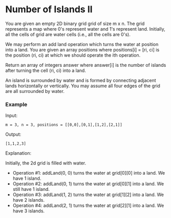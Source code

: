 # Number of Islands II

You are given an empty 2D binary grid grid of size m x n. 
The grid represents a map where 0's represent water and 1's represent land. 
Initially, all the cells of grid are water cells (i.e., all the cells are 0's).

We may perform an add land operation which turns the water at position into a land. 
You are given an array positions where positions[i] = [ri, ci] is the position (ri, ci) 
at which we should operate the ith operation.

Return an array of integers answer where answer[i] is the number of islands after 
turning the cell (ri, ci) into a land.

An island is surrounded by water and is formed by connecting adjacent lands 
horizontally or vertically. You may assume all four edges of the grid are all 
surrounded by water.

### Example

Input: 

    m = 3, n = 3, positions = [[0,0],[0,1],[1,2],[2,1]]
Output: 

    [1,1,2,3]

Explanation:

Initially, the 2d grid is filled with water.
- Operation #1: addLand(0, 0) turns the water at grid[0][0] into a land. We have 1 island.
- Operation #2: addLand(0, 1) turns the water at grid[0][1] into a land. We still have 1 island.
- Operation #3: addLand(1, 2) turns the water at grid[1][2] into a land. We have 2 islands.
- Operation #4: addLand(2, 1) turns the water at grid[2][1] into a land. We have 3 islands.